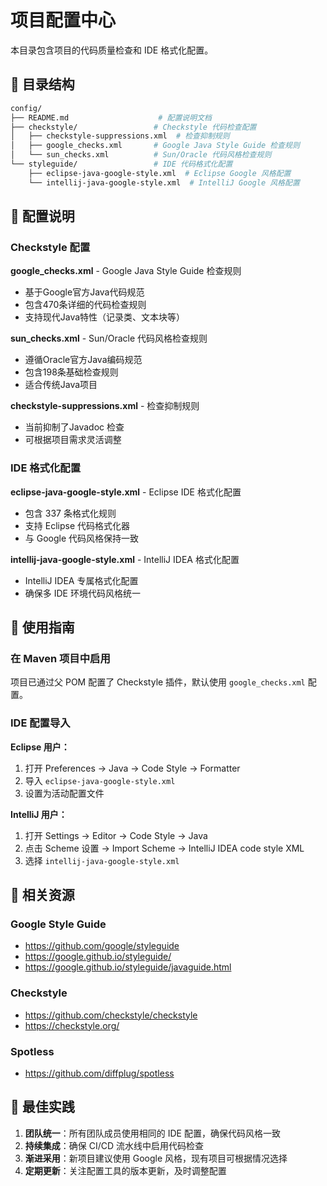 # 项目配置中心

本目录包含项目的代码质量检查和 IDE 格式化配置。

## 📁 目录结构

```bash
config/
├── README.md                    # 配置说明文档
├── checkstyle/                 # Checkstyle 代码检查配置
│   ├── checkstyle-suppressions.xml  # 检查抑制规则
│   ├── google_checks.xml       # Google Java Style Guide 检查规则
│   └── sun_checks.xml          # Sun/Oracle 代码风格检查规则
└── styleguide/                 # IDE 代码格式化配置
    ├── eclipse-java-google-style.xml  # Eclipse Google 风格配置
    └── intellij-java-google-style.xml  # IntelliJ Google 风格配置
```

## 🔧 配置说明

### Checkstyle 配置

**google_checks.xml** - Google Java Style Guide 检查规则

- 基于Google官方Java代码规范
- 包含470条详细的代码检查规则
- 支持现代Java特性（记录类、文本块等）

**sun_checks.xml** - Sun/Oracle 代码风格检查规则

- 遵循Oracle官方Java编码规范
- 包含198条基础检查规则
- 适合传统Java项目

**checkstyle-suppressions.xml** - 检查抑制规则

- 当前抑制了Javadoc 检查
- 可根据项目需求灵活调整

### IDE 格式化配置

**eclipse-java-google-style.xml** - Eclipse IDE 格式化配置

- 包含 337 条格式化规则
- 支持 Eclipse 代码格式化器
- 与 Google 代码风格保持一致

**intellij-java-google-style.xml** - IntelliJ IDEA 格式化配置

- IntelliJ IDEA 专属格式化配置
- 确保多 IDE 环境代码风格统一

## 🚀 使用指南

### 在 Maven 项目中启用

项目已通过父 POM 配置了 Checkstyle 插件，默认使用 `google_checks.xml` 配置。

### IDE 配置导入

**Eclipse 用户：**

1. 打开 Preferences → Java → Code Style → Formatter
2. 导入 `eclipse-java-google-style.xml`
3. 设置为活动配置文件

**IntelliJ 用户：**

1. 打开 Settings → Editor → Code Style → Java
2. 点击 Scheme 设置 → Import Scheme → IntelliJ IDEA code style XML
3. 选择 `intellij-java-google-style.xml`

## 🔗 相关资源

### Google Style Guide

- <https://github.com/google/styleguide>
- <https://google.github.io/styleguide/>
- <https://google.github.io/styleguide/javaguide.html>

### Checkstyle

- <https://github.com/checkstyle/checkstyle>
- <https://checkstyle.org/>

### Spotless

- <https://github.com/diffplug/spotless>

## 📝 最佳实践

1. **团队统一**：所有团队成员使用相同的 IDE 配置，确保代码风格一致
2. **持续集成**：确保 CI/CD 流水线中启用代码检查
3. **渐进采用**：新项目建议使用 Google 风格，现有项目可根据情况选择
4. **定期更新**：关注配置工具的版本更新，及时调整配置
